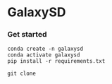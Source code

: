 # GalaxySD

### Get started

```
conda create -n galaxysd
conda activate galaxysd
pip install -r requirements.txt
```

```
git clone
```
